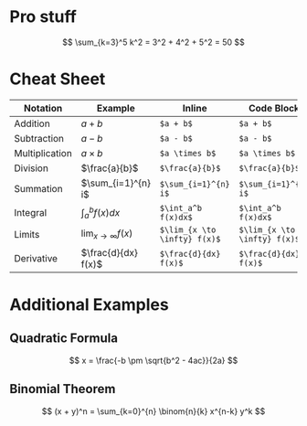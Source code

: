 # Pro stuff
$$
\sum_{k=3}^5 k^2 = 3^2 + 4^2 + 5^2 = 50
$$

# Cheat Sheet
| Notation  | Example     | Inline         | Code Block    |
|-----------|------------|----------------|--------------|
| Addition  | $a + b$    | `$a + b$`      | ```$a + b$``` |
| Subtraction | $a - b$  | `$a - b$`      | ```$a - b$``` |
| Multiplication | $a \times b$ | `$a \times b$` | ```$a \times b$``` |
| Division  | $\frac{a}{b}$ | `$\frac{a}{b}$` | ```$\frac{a}{b}$``` |
| Summation | $\sum_{i=1}^{n} i$ | `$\sum_{i=1}^{n} i$` | ```$\sum_{i=1}^{n} i$``` |
| Integral  | $\int_a^b f(x)dx$ | `$\int_a^b f(x)dx$` | ```$\int_a^b f(x)dx$``` |
| Limits    | $\lim_{x \to \infty} f(x)$ | `$\lim_{x \to \infty} f(x)$` | ```$\lim_{x \to \infty} f(x)$``` |
| Derivative | $\frac{d}{dx} f(x)$ | `$\frac{d}{dx} f(x)$` | ```$\frac{d}{dx} f(x)$``` |

# Additional Examples
## Quadratic Formula
$$
 x = \frac{-b \pm \sqrt{b^2 - 4ac}}{2a}
$$

## Binomial Theorem
$$
 (x + y)^n = \sum_{k=0}^{n} \binom{n}{k} x^{n-k} y^k
$$

